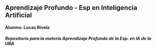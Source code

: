 ## Aprendizaje Profundo - Esp en Inteligencia Artificial

#### Alumno: Lucas Rivela

##### Repositorio para la materia Aprendizaje Profundo de la Esp. en IA de la UBA
